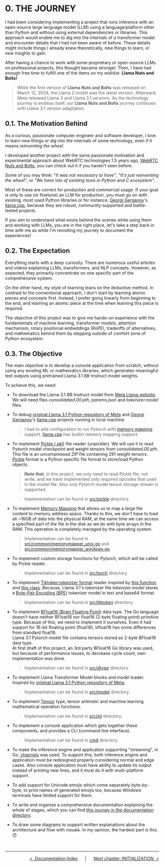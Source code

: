 # **0. THE JOURNEY**

I had been considering implementing a project that runs inference with an open-source large language model (LLM) using a language/platform other than Python and without using external dependencies or libraries. This approach would enable me to dig into the internals of a transformer model and encounter details that I had not been aware of before. These details might include things I already knew theoretically, new things to learn, or new insights to gain.

After having a chance to work with some proprietary or open-source LLMs on professional projects, this thought became stronger. Then, I have had enough free time to fulfill one of the items on my wishlist: **Llama Nuts and Bolts!**

> While the first version of **Llama Nuts and Bolts** was released on March 12, 2024, the Llama 2 model was the latest version. Afterward, Meta released Llama 3 and Llama 3.1 versions. As the technology journey is endless itself, our **Llama Nuts and Bolts** journey continues with Llama 3.1 version adaptation.

## **0.1. The Motivation Behind**

As a curious, passionate computer engineer and software developer, I love to learn new things or dig into the internals of some technology, even if it means *reinventing the wheel*.

I developed another project with the same passionate motivation and experimental approach about WebRTC technologies 1.5 years ago, [WebRTC Nuts and Bolts](https://github.com/adalkiran/webrtc-nuts-and-bolts), you can check out it if you haven't seen before.

Some of you may think: *"It was not necessary to have"*, *"It's just reinventing the wheel"*, or *"We have lots of existing tools in Python and C ecosystem"*.

Most of these are correct for production and commercial usage. If your goal is only to use (or finetune) an LLM for production, you must go on with existing, most used Python libraries or for instance, [Georgi Gerganov](https://github.com/ggerganov)'s [llama.cpp](https://github.com/ggerganov/llama.cpp), because they are robust, community-supported and battle-tested projects.

If you aim to understand what exists behind the scenes while using them and working with LLMs, you are in the right place,
let's take a step back in time with me as while I'm revisiting my journey to document the experiences!

## **0.2. The Expectation**

Everything starts with a deep curiosity. There are numerous useful articles and videos explaining LLMs, transformers, and NLP concepts. However, as expected, they primarily concentrate on one specific part of the comprehensive system.

On the other hand, my style of learning leans on the deductive method. In contrast to the conventional approach, I don't start by learning atomic pieces and concepts first. Instead, I prefer going linearly from beginning to the end, and learning an atomic piece at the time when learning this piece is required.

The objective of this project was to give me hands-on experience with the fundamentals of machine learning, transformer models, attention mechanism, rotary positional embeddings (RoPE), tradeoffs of alternatives, and mathematics behind them by stepping outside of comfort zone of Python ecosystem.

## **0.3. The Objective**

The main objective is to develop a console application from scratch, without using any existing ML or mathematics libraries, which generates meaningful text outputs using pretrained Llama 3.1 8B-Instruct model weights.

To achieve this, we need:

* To download the Llama 3.1 8B-Instruct model from [Meta Llama website](https://llama.meta.com/llama-downloads/). We will need files *consolidated.00.pth*, *params.json* and *tokenizer.model* files.

* To debug [original Llama 3.1 Python repository of Meta](https://github.com/meta-llama/llama-models/blob/main/models/llama3_1/reference_impl/model.py) and [Georgi Gerganov](https://github.com/ggerganov)'s [llama.cpp](https://github.com/ggerganov/llama.cpp) projects running in local machine.
    >I had to add configuration to run Pytorch with [memory mapping](https://en.wikipedia.org/wiki/Memory-mapped_file) support. [llama.cpp](https://github.com/ggerganov/llama.cpp) has builtin memory mapping support.

* To implement [Pickle (.pkl)](https://github.com/python/cpython/blob/main/Lib/pickle.py) file reader (unpickler). We will use it to read Pytorch model checkpoint and weight tensors from *consolidated.00.pth*. This file is an uncompressed ZIP file containing 291 weight tensors. [Pickle](https://github.com/python/cpython/blob/main/Lib/pickle.py) format is a Python specific file format to store/load Python objects.
    >**Note that**, in this project, we only need to read Pickle file, not write, and we have implemented only required opcodes that used in the model file. Also only Pytorch model tensor storage stream is supported.

    >Implementation can be found in [src/pickle](../src/pickle) directory.

* To implement [Memory Mapping](https://en.wikipedia.org/wiki/Memory-mapped_file) that allows us to map a large file content to memory address space. Thanks to this, we don't have to load all ~16GB of data into the physical RAM, at the same time we can access a specified part of the file in the disk as we do with byte arrays in the RAM. This operation is completely managed by the operating system.
    >Implementation can be found in [src/common/memorymapper_unix.go](../src/common/memorymapper_unix.go) and [src/common/memorymapper_windows.go](../src/common/memorymapper_windows.go).

* To implement custom storage functions for Pytorch, which will be called by Pickle reader.
    >Implementation can be found in [src/torch](../src/torch) directory.

* To implement [Tiktoken tokenizer format](https://github.com/openai/tiktoken) reader inspired by [this function](https://github.com/openai/tiktoken/blob/c0ba74c238d18b4824c25f3c27fc8698055b9a76/tiktoken/load.py#L143) and [this class](https://github.com/meta-llama/llama-models/blob/5ee9cb5eaf92d542f1b1ee595af64a9ffdc07bac/models/llama3_1/api/tokenizer.py#L44). Because, Llama 3.1's tokenizer file *tokenizer.model* stores a [Byte-Pair Encoding (BPE)](https://huggingface.co/learn/nlp-course/en/chapter6/5) tokenizer model in text and base64 format.
    >Implementation can be found in [src/tiktoken](../src/tiktoken) directory.

* To implement [BFloat16 (Brain Floating Point)](https://en.wikipedia.org/wiki/Bfloat16_floating-point_format) data type. The Go language doesn't have neither BFloat16 nor float16 (2-byte floating point) primitive type. Because of this, we need to implement it ourselves. Even it had support for 16-bit floating point (float16), bfloat16 has some differences from standard float16.<br>
Llama 3.1 Pytorch model file contains tensors stored as 2-byte BFloat16 data type.<br>
At first draft of this project, an 3rd party BFloat16 Go library was used, but because of performance issues, to decrease cycle count, own implementation was done.
    >Implementation can be found in [src/dtype](../src/dtype) directory.

* To implement Llama Transformer Model blocks and model loader. Inspired by [original Llama 3.1 Python repository of Meta](https://github.com/meta-llama/llama-models/blob/main/models/llama3_1/reference_impl/model.py).
    >Implementation can be found in [src/model](../src/model) directory.

* To implement [Tensor](https://en.wikipedia.org/wiki/Tensor_%28machine_learning%29) type, tensor aritmetic and machine learning mathematical operation functions.
    >Implementation can be found in [src/ml](../src/ml) directory.

* To implement a console application which gets together these components, and provides a CLI (command line interface).
    >Implementation can be found in [cmd](../cmd) directory.

* To make the inference engine and application supporting "streaming", in Go, [channels](https://go101.org/article/channel.html) was used. To support this, both inference engine and application must be redesigned properly considering normal and edge cases. Also console application must have ability to update its output instead of printing new lines, and it must do it with multi-platform support.

* To add support for Unicode emojis which come separately byte-by-byte, to print names of generated emojis too, because Windows terminals have limited support for them.

* To write and organize a comprehensive documentation explaining the whole of stages, which you can find [this journey in the documentation directory](./).

* To draw some diagrams to support written explanations about the architecture and flow with visuals. In my opinion, the hardest part is this. :blush:

<br>

---

<div align="right">

[&lt;&nbsp;&nbsp;Documentation Index](./README.md)&nbsp;&nbsp;&nbsp;&nbsp;&nbsp;&nbsp;|&nbsp;&nbsp;&nbsp;&nbsp;&nbsp;&nbsp;[Next chapter: INITIALIZATION&nbsp;&nbsp;&gt;](./01-INITIALIZATION.md)

</div>
